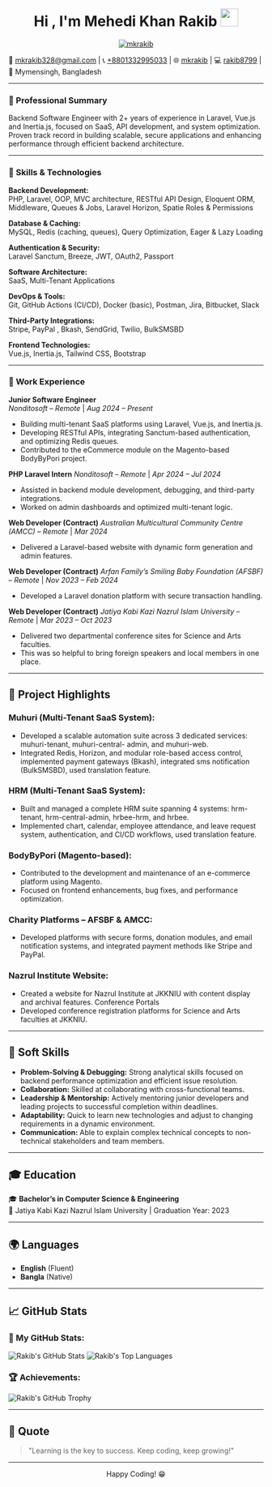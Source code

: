 <h1 align="center">Hi , I'm Mehedi Khan Rakib <img src="https://media.giphy.com/media/hvRJCLFzcasrR4ia7z/giphy.gif" width="35"></h1>
<p align="center">
  <a href="https://github.com/DenverCoder1/readme-typing-svg">
    <img src="https://readme-typing-svg.herokuapp.com?lines=Backend+focused+Software+Engineer;Expert+in+Laravel%2C+Vue.js%2C+Inertia.js;Expert+in+SaaS%2C+API+Development;Expert+in+Performance+Optimization&center=true&width=500&height=50" alt="mkrakib">
  </a>
</p>

📧 <a href="mailto:mkrakib328@gmail.com">mkrakib328@gmail.com</a> |
📞 <a href="tel:+8801332995033">+8801332995033</a> |
🌐 <a href="https://www.linkedin.com/in/mehedi-khan-mkr/">mkrakib</a> |
💻 <a href="https://github.com/rakib8799">rakib8799</a> |
📍 Mymensingh, Bangladesh

---

### 🧠 Professional Summary

Backend Software Engineer with 2+ years of experience in Laravel, Vue.js and Inertia.js, focused on SaaS, API
development, and system optimization. Proven track record in building scalable, secure applications and enhancing
performance through efficient backend architecture.

---

### 🚀 Skills & Technologies

**Backend Development:**  
PHP, Laravel, OOP, MVC architecture, RESTful API Design, Eloquent ORM, Middleware, Queues & Jobs, Laravel Horizon, Spatie Roles & Permissions

**Database & Caching:**  
MySQL, Redis (caching, queues), Query Optimization, Eager & Lazy Loading

**Authentication & Security:**  
Laravel Sanctum, Breeze, JWT, OAuth2, Passport

**Software Architecture:**  
SaaS, Multi-Tenant Applications

**DevOps & Tools:**  
Git, GitHub Actions (CI/CD), Docker (basic), Postman, Jira, Bitbucket, Slack

**Third-Party Integrations:**  
Stripe, PayPal , Bkash, SendGrid, Twilio, BulkSMSBD

**Frontend Technologies:**  
Vue.js, Inertia.js, Tailwind CSS, Bootstrap

---

### 💼 Work Experience

**Junior Software Engineer**  
*Nonditosoft – Remote* | *Aug 2024 – Present*  
- Building multi-tenant SaaS platforms using Laravel, Vue.js, and Inertia.js.
- Developing RESTful APIs, integrating Sanctum-based authentication, and optimizing Redis queues.
- Contributed to the eCommerce module on the Magento-based BodyByPori project.

**PHP Laravel Intern**
*Nonditosoft – Remote* | *Apr 2024 – Jul 2024*
- Assisted in backend module development, debugging, and third-party integrations.
- Worked on admin dashboards and optimized multi-tenant logic.

**Web Developer (Contract)**
*Australian Multicultural Community Centre (AMCC) – Remote* | *Mar 2024*
- Delivered a Laravel-based website with dynamic form generation and admin features.

**Web Developer (Contract)**
*Arfan Family’s Smiling Baby Foundation (AFSBF) – Remote* | *Nov 2023 – Feb 2024*
- Developed a Laravel donation platform with secure transaction handling.

**Web Developer (Contract)**
*Jatiya Kabi Kazi Nazrul Islam University – Remote* | *Mar 2023 – Oct 2023*
- Delivered two departmental conference sites for Science and Arts faculties.
- This was so helpful to bring foreign speakers and local members in one place.

---

## 🚀 Project Highlights

### **Muhuri (Multi-Tenant SaaS System):**
- Developed a scalable automation suite across 3 dedicated services: muhuri-tenant, muhuri-central-
admin, and muhuri-web.
- Integrated Redis, Horizon, and modular role-based access control, implemented payment gateways (Bkash),
integrated sms notification (BulkSMSBD), used translation feature.
### **HRM (Multi-Tenant SaaS System):**
- Built and managed a complete HRM suite spanning 4 systems: hrm-tenant, hrm-central-admin, hrbee-hrm, and hrbee.
- Implemented chart, calendar, employee attendance, and leave request system, authentication, and CI/CD
workflows, used translation feature.
### **BodyByPori (Magento-based):**
- Contributed to the development and maintenance of an e-commerce platform using Magento.
- Focused on frontend enhancements, bug fixes, and performance optimization.
### **Charity Platforms – AFSBF & AMCC:**
- Developed platforms with secure forms, donation modules, and email notification systems, and integrated
payment methods like Stripe and PayPal.
### **Nazrul Institute Website:**
- Created a website for Nazrul Institute at JKKNIU with content display and archival features.
Conference Portals
- Developed conference registration platforms for Science and Arts faculties at JKKNIU.
---

## 🌟 Soft Skills

- **Problem-Solving & Debugging:** Strong analytical skills focused on backend performance optimization and efficient issue resolution.
- **Collaboration:** Skilled at collaborating with cross-functional teams.
- **Leadership & Mentorship:** Actively mentoring junior developers and leading projects to successful completion within deadlines.
- **Adaptability:** Quick to learn new technologies and adjust to changing requirements in a dynamic environment.
- **Communication:** Able to explain complex technical concepts to non-technical stakeholders and team members.
---

## 🎓 Education

🎓 **Bachelor’s in Computer Science & Engineering**  
📌 Jatiya Kabi Kazi Nazrul Islam University | Graduation Year: 2023

---

## 🌍 Languages

- **English** (Fluent)
- **Bangla** (Native)

---

## 📈 GitHub Stats

### 🚀 My GitHub Stats:
![Rakib's GitHub Stats](https://github-readme-stats.vercel.app/api?username=rakib8799&show_icons=true&count_private=true&hide=prs&theme=radical&v=1)
![Rakib's Top Languages](https://github-readme-stats.vercel.app/api/top-langs/?username=rakib8799&langs_count=10&layout=compact&theme=radical&v=1)

### 🏆 Achievements:
![Rakib's GitHub Trophy](https://github-profile-trophy.vercel.app/?username=rakib8799&theme=radical)

---

## 💬 Quote

> "Learning is the key to success. Keep coding, keep growing!"

---

<p align="center">Happy Coding! 😁</p>
